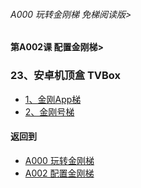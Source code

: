 ###### A000 玩转金刚梯 免梯阅读版>
#### 第A002课 配置金刚梯>


### 23、安卓机顶盒 TVBox
- [1、金刚App梯](https://github.com/a2zitpro/web/blob/master/LadderFree/LadderConfigure/Android/TVBox/LadderApp.md)
- [2、金刚号梯](https://github.com/a2zitpro/web/blob/master/LadderFree/LadderConfigure/Android/TVBox/LadderKKID.md)


#### 返回到
- [A000 玩转金刚梯](https://github.com/a2zitpro/web/blob/master/LadderFree/main.md)
- [A002 配置金刚梯](https://github.com/a2zitpro/web/blob/master/LadderFree/LadderConfigure/LadderConfigure.md)




